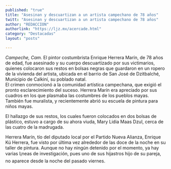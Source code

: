 ```yaml
---
published: "true"
title: "Asesinan y descuartizan a un artista campechano de 78 años"
twitt: "Asesinan y descuartizan a un artista campechano de 78 años"
author: "REDACCION"
authorlink: "https://ljz.mx/acercade.html"
category: "Destacadas"
layout: "posts"

---
```




*Campeche, Cam.* El pintor costumbrista Enrique Herrera Marín, de 78 años de edad, fue asesinado y su cuerpo descuartizado por sus victimarios, quienes colocaron sus restos en bolsas negras que guardaron en un ropero de la vivienda del artista, ubicada en el barrio de San José de Dzitbalché, Municipio de Calkiní, su poblado natal.  
  El crimen conmocionó a la comunidad artística campechana, que exigió el pronto esclarecimiento del suceso. Herrera Marín era apreciado por sus cuadros en los que plasmaba las costumbres de los pueblos mayas. También fue muralista, y recientemente abrió su escuela de pintura para niños mayas.



  El hallazgo de sus restos, los cuales fueron colocados en dos bolsas de plástico, estuvo a cargo de su ahora viuda, Mary Lidia Maas Dzul, cerca de las cuatro de la madrugada.



  Herrera Marín, tío del diputado local por el Partido Nueva Alianza, Enrique Kú Herrera, fue visto por última vez alrededor de las doce de la noche en su taller de pintura. Aunque no hay ningún detenido por el momento, ya hay varias l¡neas de investigación, pues uno de sus hijastros hijo de su pareja, no aparece desde la noche del pasado viernes.


